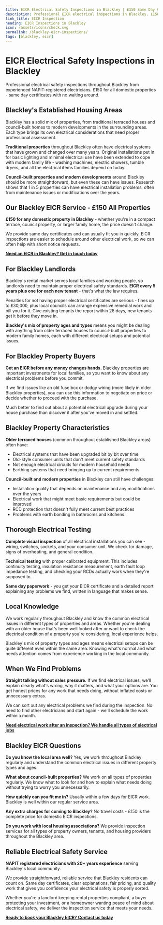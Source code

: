 ```yaml
---
title: EICR Electrical Safety Inspections in Blackley | £150 Same Day Certificate
description: Professional EICR electrical inspections in Blackley. £150 all domestic properties, same day certificates. NAPIT registered, 20+ years experience. Local electrical safety experts.
link_title: EICR Inspection
heading: EICR Inspections in Blackley
icon: /assets/icons/check.svg
permalink: /blackley-eicr-inspections/
tags: [blackley, eicr]
---
```


# EICR Electrical Safety Inspections in Blackley

Professional electrical safety inspections throughout Blackley from experienced NAPIT-registered electricians. £150 for all domestic properties - same day certificates with no waiting around.

## Blackley's Established Housing Areas

Blackley has a solid mix of properties, from traditional terraced houses and council-built homes to modern developments in the surrounding areas. Each type brings its own electrical considerations that need proper professional assessment.

**Traditional properties** throughout Blackley often have electrical systems that have grown and changed over many years. Original installations put in for basic lighting and minimal electrical use have been extended to cope with modern family life - washing machines, electric showers, tumble dryers, and all the electrical items families depend on today.

**Council-built properties and modern developments** around Blackley should be more straightforward, but even these can have issues. Research shows that 1 in 5 properties can have electrical installation problems, often from maintenance issues or modifications over the years.

## Our Blackley EICR Service - £150 All Properties

**£150 for any domestic property in Blackley** - whether you're in a compact terrace, council property, or larger family home, the price doesn't change.

We provide same day certificates and can usually fit you in quickly. EICR inspections are easier to schedule around other electrical work, so we can often help with short notice requests.

**[Need an EICR in Blackley? Get in touch today](/contact/)**

## For Blackley Landlords

Blackley's rental market serves local families and working people, so landlords need to maintain proper electrical safety standards. **EICR every 5 years plus one for each new tenant** - that's what the law requires.

Penalties for not having proper electrical certificates are serious - fines up to £30,000, plus local councils can arrange expensive remedial work and bill you for it. Give existing tenants the report within 28 days, new tenants get it before they move in.

**Blackley's mix of property ages and types** means you might be dealing with anything from older terraced houses to council-built properties to modern family homes, each with different electrical setups and potential issues.

## For Blackley Property Buyers

**Get an EICR before any money changes hands.** Blackley properties are important investments for local families, so you want to know about any electrical problems before you commit.

If we find issues like an old fuse box or dodgy wiring (more likely in older Blackley properties), you can use this information to negotiate on price or decide whether to proceed with the purchase.

Much better to find out about a potential electrical upgrade during your house purchase than discover it after you've moved in and settled.

## Blackley Property Characteristics

**Older terraced houses** (common throughout established Blackley areas) often have:

- Electrical systems that have been upgraded bit by bit over time
- Old-style consumer units that don't meet current safety standards
- Not enough electrical circuits for modern household needs
- Earthing systems that need bringing up to current requirements

**Council-built and modern properties** in Blackley can still have challenges:

- Installation quality that depends on maintenance and any modifications over the years
- Electrical work that might meet basic requirements but could be improved
- RCD protection that doesn't fully meet current best practices
- Problems with earth bonding in bathrooms and kitchens

## Thorough Electrical Testing

**Complete visual inspection** of all electrical installations you can see - wiring, switches, sockets, and your consumer unit. We check for damage, signs of overheating, and general condition.

**Technical testing** with proper calibrated equipment. This includes continuity testing, insulation resistance measurement, earth fault loop impedance testing, and checking your RCDs actually work when they're supposed to.

**Same day paperwork** - you get your EICR certificate and a detailed report explaining any problems we find, written in language that makes sense.

## Local Knowledge

We work regularly throughout Blackley and know the common electrical issues in different types of properties and areas. Whether you're dealing with an older house that's been well looked after or want to check the electrical condition of a property you're considering, local experience helps.

Blackley's mix of property types and ages means electrical setups can be quite different even within the same area. Knowing what's normal and what needs attention comes from experience working in the local community.

## When We Find Problems

**Straight talking without sales pressure.** If we find electrical issues, we'll explain clearly what's wrong, why it matters, and what your options are. You get honest prices for any work that needs doing, without inflated costs or unnecessary extras.

We can sort out any electrical problems we find during the inspection. No need to find other electricians and start again - we'll schedule the work within a month.

**[Need electrical work after an inspection? We handle all types of electrical jobs](/services/)**

## Blackley EICR Questions

**Do you know the local area well?** Yes, we work throughout Blackley regularly and understand the common electrical issues in different property types and ages.

**What about council-built properties?** We work on all types of properties regularly. We know what to look for and how to explain what needs doing without trying to worry you unnecessarily.

**How quickly can you fit me in?** Usually within a few days for EICR work. Blackley is well within our regular service area.

**Any extra charges for coming to Blackley?** No travel costs - £150 is the complete price for domestic EICR inspections.

**Do you work with local housing associations?** We provide inspection services for all types of property owners, tenants, and housing providers throughout the Blackley area.

## Reliable Electrical Safety Service

**NAPIT registered electricians with 20+ years experience** serving Blackley's local community.

We provide straightforward, reliable service that Blackley residents can count on. Same day certificates, clear explanations, fair pricing, and quality work that gives you confidence your electrical safety is properly sorted.

Whether you're a landlord keeping rental properties compliant, a buyer protecting your investment, or a homeowner wanting peace of mind about electrical safety, we deliver the inspection service that meets your needs.

**[Ready to book your Blackley EICR? Contact us today](/contact/)**
